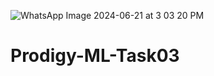 ![WhatsApp Image 2024-06-21 at 3 03 20 PM](https://github.com/vaishnavisdeshmukh/Prodigy-ML-Task03/assets/172934114/e518ca7f-3374-4bd4-85e0-1afea7293ed0)
# Prodigy-ML-Task03
